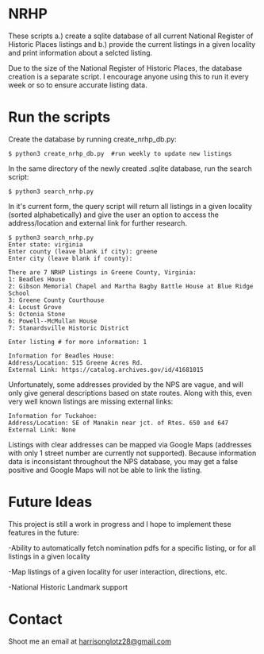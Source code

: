 # NRHP
These scripts a.) create a sqlite database of all current National Register of Historic Places listings and b.) provide the current listings in a given locality and print information about a selcted listing.

Due to the size of the National Register of Historic Places, the database creation is a separate script. I encourage anyone using this to run it every week or so to ensure accurate listing data.

# Run the scripts

Create the database by running create_nrhp_db.py:
```
$ python3 create_nrhp_db.py  #run weekly to update new listings
```
In the same directory of the newly created .sqlite database, run the search script:
```
$ python3 search_nrhp.py
```
In it's current form, the query script will return all listings in a given locality (sorted alphabetically) and give the user an option to access the address/location and external link for further research.
```
$ python3 search_nrhp.py
Enter state: virginia
Enter county (leave blank if city): greene
Enter city (leave blank if county): 

There are 7 NRHP Listings in Greene County, Virginia: 
1: Beadles House
2: Gibson Memorial Chapel and Martha Bagby Battle House at Blue Ridge School
3: Greene County Courthouse
4: Locust Grove
5: Octonia Stone
6: Powell--McMullan House
7: Stanardsville Historic District

Enter listing # for more information: 1

Information for Beadles House:
Address/Location: 515 Greene Acres Rd.
External Link: https://catalog.archives.gov/id/41681015
```

Unfortunately, some addresses provided by the NPS are vague, and will only give general descriptions based on state routes. Along with this, even very well known listings are missing external links:
```
Information for Tuckahoe:
Address/Location: SE of Manakin near jct. of Rtes. 650 and 647
External Link: None
```

Listings with clear addresses can be mapped via Google Maps (addresses with only 1 street number are currently not supported). Because information data is inconsistant throughout the NPS database, you may get a false positive and Google Maps will not be able to link the listing.   



# Future Ideas
This project is still a work in progress and I hope to implement these features in the future:

-Ability to automatically fetch nomination pdfs for a specific listing, or for all listings in a given locality

-Map listings of a given locality for user interaction, directions, etc.

-National Historic Landmark support

# Contact
Shoot me an email at harrisonglotz28@gmail.com
